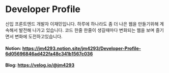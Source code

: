 # Developer Profile

신입 프론트엔드 개발자 이재민입니다.
하루에 하나라도 좀 더 나은 웹을 만들기위해 계속해서 발전해 나가고 있습니다.
코드 한줄 한줄이 생길때마다 변화되는 웹을 보며 즐기면서 변화에 도전하고있습니다.

#### Notion: https://jm4293.notion.site/jm4293/Developer-Profile-6d05696846ad422fa48c341b1567c036
#### Blog: https://velog.io/@jm4293
